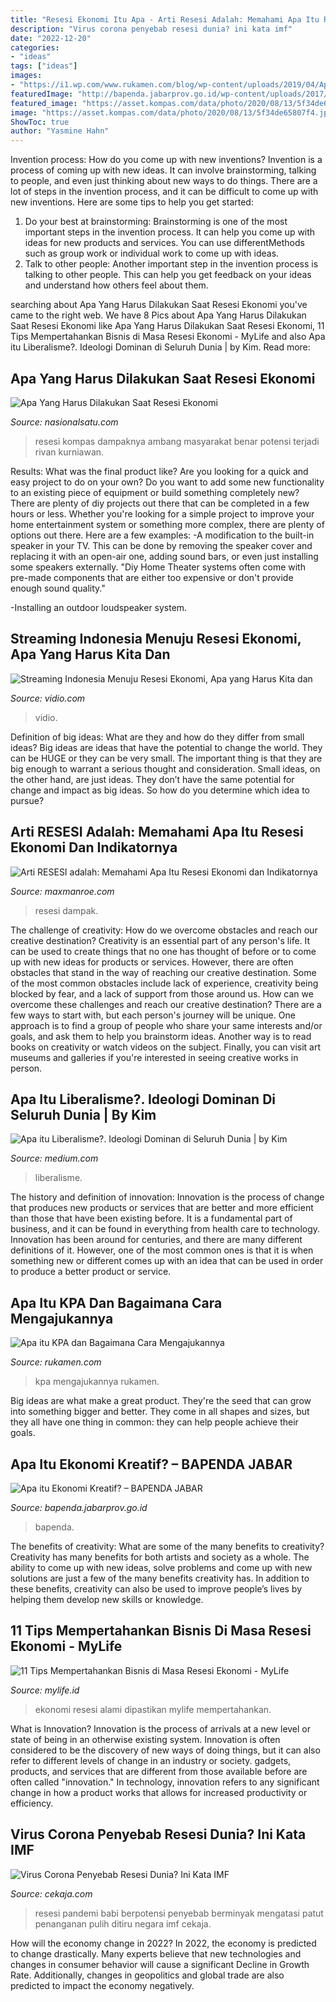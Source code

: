 ```yaml
---
title: "Resesi Ekonomi Itu Apa - Arti Resesi Adalah: Memahami Apa Itu Resesi Ekonomi Dan Indikatornya"
description: "Virus corona penyebab resesi dunia? ini kata imf"
date: "2022-12-20"
categories:
- "ideas"
tags: ["ideas"]
images:
- "https://i1.wp.com/www.rukamen.com/blog/wp-content/uploads/2019/04/Apa-itu-KPA-dan-Bagaimana-Cara-Mengajukannya.jpg?fit=1280%2C640&amp;ssl=1"
featuredImage: "http://bapenda.jabarprov.go.id/wp-content/uploads/2017/05/20152301114109.jpg"
featured_image: "https://asset.kompas.com/data/photo/2020/08/13/5f34de65807f4.jpg"
image: "https://asset.kompas.com/data/photo/2020/08/13/5f34de65807f4.jpg"
ShowToc: true
author: "Yasmine Hahn"
---
```



Invention process: How do you come up with new inventions?
Invention is a process of coming up with new ideas. It can involve brainstorming, talking to people, and even just thinking about new ways to do things. There are a lot of steps in the invention process, and it can be difficult to come up with new inventions. Here are some tips to help you get started: 
1. Do your best at brainstorming: Brainstorming is one of the most important steps in the invention process. It can help you come up with ideas for new products and services. You can use differentMethods such as group work or individual work to come up with ideas. 
2. Talk to other people: Another important step in the invention process is talking to other people. This can help you get feedback on your ideas and understand how others feel about them. 

	

		
searching about Apa Yang Harus Dilakukan Saat Resesi Ekonomi you've came to the right web. We have 8 Pics about Apa Yang Harus Dilakukan Saat Resesi Ekonomi like Apa Yang Harus Dilakukan Saat Resesi Ekonomi, 11 Tips Mempertahankan Bisnis di Masa Resesi Ekonomi - MyLife and also Apa itu Liberalisme?. Ideologi Dominan di Seluruh Dunia | by Kim. Read more:
		
    
## Apa Yang Harus Dilakukan Saat Resesi Ekonomi

<img loading=lazy src="https://asset.kompas.com/data/photo/2020/08/13/5f34de65807f4.jpg" onerror="this.onerror=null;this.src='https://tse2.mm.bing.net/th?id=OIP.-5DWqQEy6KbSCRD4Fda3PQHaNP&amp;pid=15.1';" alt="Apa Yang Harus Dilakukan Saat Resesi Ekonomi">

_Source: nasionalsatu.com_

>resesi kompas dampaknya ambang masyarakat benar potensi terjadi rivan kurniawan. 

	

Results: What was the final product like?
Are you looking for a quick and easy project to do on your own? Do you want to add some new functionality to an existing piece of equipment or build something completely new? There are plenty of diy projects out there that can be completed in a few hours or less. Whether you're looking for a simple project to improve your home entertainment system or something more complex, there are plenty of options out there. Here are a few examples: 
-A modification to the built-in speaker in your TV. This can be done by removing the speaker cover and replacing it with an open-air one, adding sound bars, or even just installing some speakers externally.
"Diy Home Theater systems often come with pre-made components that are either too expensive or don't provide enough sound quality."

-Installing an outdoor loudspeaker system.

    
## Streaming Indonesia Menuju Resesi Ekonomi, Apa Yang Harus Kita Dan

<img loading=lazy src="https://cdn-production-thumbor-vidio.akamaized.net/mqTyqhG-EWerJ4SNBWdQAJ-rsB8=/1280x720/filters:quality(90)/vidio-web-prod-video/uploads/video/image/1994289/potrait-2020-07-17_final-adeb8c.jpg" onerror="this.onerror=null;this.src='https://tse1.mm.bing.net/th?id=OIP.O_bmlkVt083qzgwcUVrkDwHaEK&amp;pid=15.1';" alt="Streaming Indonesia Menuju Resesi Ekonomi, Apa yang Harus Kita dan">

_Source: vidio.com_

>vidio. 

	

Definition of big ideas: What are they and how do they differ from small ideas?
Big ideas are ideas that have the potential to change the world. They can be HUGE or they can be very small. The important thing is that they are big enough to warrant a serious thought and consideration. Small ideas, on the other hand, are just ideas. They don’t have the same potential for change and impact as big ideas. So how do you determine which idea to pursue?

    
## Arti RESESI Adalah: Memahami Apa Itu Resesi Ekonomi Dan Indikatornya

<img loading=lazy src="https://i0.wp.com/www.maxmanroe.com/vid/wp-content/uploads/2020/07/Dampak-Resesi-Ekonomi.jpg?w=700&amp;ssl=1" onerror="this.onerror=null;this.src='https://tse1.mm.bing.net/th?id=OIP.UdczEMIKmYn4Qk3kcO06QgHaEP&amp;pid=15.1';" alt="Arti RESESI adalah: Memahami Apa Itu Resesi Ekonomi dan Indikatornya">

_Source: maxmanroe.com_

>resesi dampak. 

	

The challenge of creativity: How do we overcome obstacles and reach our creative destination?
Creativity is an essential part of any person's life. It can be used to create things that no one has thought of before or to come up with new ideas for products or services. However, there are often obstacles that stand in the way of reaching our creative destination. Some of the most common obstacles include lack of experience, creativity being blocked by fear, and a lack of support from those around us. How can we overcome these challenges and reach our creative destination? There are a few ways to start with, but each person's journey will be unique. One approach is to find a group of people who share your same interests and/or goals, and ask them to help you brainstorm ideas. Another way is to read books on creativity or watch videos on the subject. Finally, you can visit art museums and galleries if you're interested in seeing creative works in person.

    
## Apa Itu Liberalisme?. Ideologi Dominan Di Seluruh Dunia | By Kim

<img loading=lazy src="https://miro.medium.com/max/960/0*NA1ndCeW8WnLVIPN.jpg" onerror="this.onerror=null;this.src='https://tse4.mm.bing.net/th?id=OIP.V1XwXFp_0vkMKgUKCKzh0wHaFD&amp;pid=15.1';" alt="Apa itu Liberalisme?. Ideologi Dominan di Seluruh Dunia | by Kim">

_Source: medium.com_

>liberalisme. 

	

The history and definition of innovation:
Innovation is the process of change that produces new products or services that are better and more efficient than those that have been existing before. It is a fundamental part of business, and it can be found in everything from health care to technology. Innovation has been around for centuries, and there are many different definitions of it. However, one of the most common ones is that it is when something new or different comes up with an idea that can be used in order to produce a better product or service.

    
## Apa Itu KPA Dan Bagaimana Cara Mengajukannya

<img loading=lazy src="https://i1.wp.com/www.rukamen.com/blog/wp-content/uploads/2019/04/Apa-itu-KPA-dan-Bagaimana-Cara-Mengajukannya.jpg?fit=1280%2C640&amp;ssl=1" onerror="this.onerror=null;this.src='https://tse3.mm.bing.net/th?id=OIP.dZ2c5uBdSMU1xlDzJc48DgHaDt&amp;pid=15.1';" alt="Apa itu KPA dan Bagaimana Cara Mengajukannya">

_Source: rukamen.com_

>kpa mengajukannya rukamen. 

	

Big ideas are what make a great product. They're the seed that can grow into something bigger and better. They come in all shapes and sizes, but they all have one thing in common: they can help people achieve their goals.

    
## Apa Itu Ekonomi Kreatif? – BAPENDA JABAR

<img loading=lazy src="http://bapenda.jabarprov.go.id/wp-content/uploads/2017/05/20152301114109.jpg" onerror="this.onerror=null;this.src='https://tse1.mm.bing.net/th?id=OIP.J53d_1FNvSJFjWBhpKsqygHaEi&amp;pid=15.1';" alt="Apa itu Ekonomi Kreatif? – BAPENDA JABAR">

_Source: bapenda.jabarprov.go.id_

>bapenda. 

	

The benefits of creativity: What are some of the many benefits to creativity?
Creativity has many benefits for both artists and society as a whole. The ability to come up with new ideas, solve problems and come up with new solutions are just a few of the many benefits creativity has. In addition to these benefits, creativity can also be used to improve people’s lives by helping them develop new skills or knowledge.

    
## 11 Tips Mempertahankan Bisnis Di Masa Resesi Ekonomi - MyLife

<img loading=lazy src="https://mylife.id/wp-content/uploads/2020/09/resesi-ekonomi-1.jpg" onerror="this.onerror=null;this.src='https://tse4.mm.bing.net/th?id=OIP.Sqbq0ifkUb28CMlRTd1BNwHaFS&amp;pid=15.1';" alt="11 Tips Mempertahankan Bisnis di Masa Resesi Ekonomi - MyLife">

_Source: mylife.id_

>ekonomi resesi alami dipastikan mylife mempertahankan. 

	

What is Innovation?
Innovation is the process of arrivals at a new level or state of being in an otherwise existing system. Innovation is often considered to be the discovery of new ways of doing things, but it can also refer to different levels of change in an industry or society. gadgets, products, and services that are different from those available before are often called "innovation." In technology, innovation refers to any significant change in how a product works that allows for increased productivity or efficiency.

    
## Virus Corona Penyebab Resesi Dunia? Ini Kata IMF

<img loading=lazy src="https://cdnaz.cekaja.com/media/2020/04/944_Artikel-CA20_-virus-corona-penyebab-resesi-dunia.jpg" onerror="this.onerror=null;this.src='https://tse2.mm.bing.net/th?id=OIP.cUHZQxt7yyDAdeIs_AeH9gHaD4&amp;pid=15.1';" alt="Virus Corona Penyebab Resesi Dunia? Ini Kata IMF">

_Source: cekaja.com_

>resesi pandemi babi berpotensi penyebab berminyak mengatasi patut penanganan pulih ditiru negara imf cekaja. 

	

How will the economy change in 2022?
In 2022, the economy is predicted to change drastically. Many experts believe that new technologies and changes in consumer behavior will cause a significant Decline in Growth Rate. Additionally, changes in geopolitics and global trade are also predicted to impact the economy negatively.

